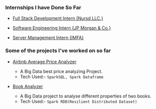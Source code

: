 ### Internships I have Done So Far

- [Full Stack Development Intern {Nursd LLC.}](https://www.nursdinc.com/)

- [Software Engineering Intern {JP Morgan & Co.}](https://www.jpmorganchase.com/)

- [Server Management Intern {IMFA}](https://www.imfa.in/)


### Some of the projects I've worked on so far

- [Airbnb Average Price Analyzer](https://github.com/prasanjit15/Apache-Spark-Projects/tree/main/Airbnb%20Average%20Price%20Analyzer)

  - A Big Data best price analyzing Project.
  - Tech Used:- `SparkSQL, Spark Dataframe`

- [Book Analyzer](https://github.com/prasanjit15/Apache-Spark-Projects/tree/main/book_analysis)

  - A Big Data project to analyse different properties of two books.
  - Tech Used:- `Spark RDD(Resilient Distributed Dataset)`

